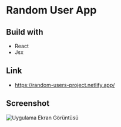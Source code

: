 
# Random User App

## Build with

- React
- Jsx

## Link
- https://random-users-project.netlify.app/

## Screenshot
![Uygulama Ekran Görüntüsü](https://via.placeholder.com/468x300?text=App+Screenshot+Here)

